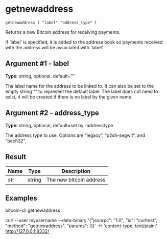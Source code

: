 # getnewaddress

`getnewaddress ( "label" "address_type" )`

Returns a new Bitcoin address for receiving payments.

If ‘label’ is specified, it is added to the address book so payments received with the address will be associated with ‘label’.

## Argument #1 - label

**Type:** string, optional, default=””

The label name for the address to be linked to. It can also be set to the empty string “” to represent the default label. The label does not need to exist, it will be created if there is no label by the given name.

## Argument #2 - address\_type

**Type:** string, optional, default=set by -addresstype

The address type to use. Options are “legacy”, “p2sh-segwit”, and “bech32”.

## Result

| Name | Type   | Description             |
| ---- | ------ | ----------------------- |
| str  | string | The new bitcoin address |

## Examples

bitcoin-cli getnewaddress

curl --user myusername --data-binary '{"jsonrpc": "1.0", "id": "curltest", "method": "getnewaddress", "params": []}' -H 'content-type: text/plain;' http://127.0.0.1:8332/
